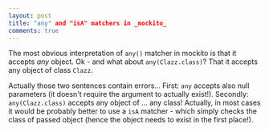 ```yaml
---
layout: post
title: "any" and "isA" matchers in _mockito_
comments: true
---
```


The most obvious interpretation of `any()` matcher in mockito is that it accepts _any_ object. Ok - and what about `any(Clazz.class)`? That it accepts any object of class `Clazz`. 

Actually those two sentences contain errors... First: `any` accepts also null parameters (it doesn't require the argument to actually exist!). Secondly: `any(Clazz.class)` accepts any object of ... any class! Actually, in most cases it would be probably better to use a `isA` matcher - which simply checks the class of passed object (hence the object needs to exist in the first place!). 
